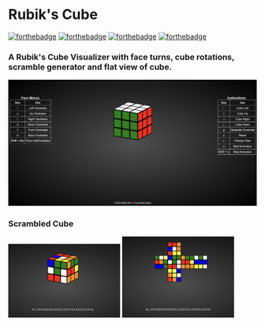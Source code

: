 # Rubik's Cube
[![forthebadge](https://forthebadge.com/images/badges/uses-html.svg)](https://forthebadge.com)
[![forthebadge](https://forthebadge.com/images/badges/uses-css.svg)](https://forthebadge.com)
[![forthebadge](https://forthebadge.com/images/badges/uses-js.svg)](https://forthebadge.com)
[![forthebadge](https://forthebadge.com/images/badges/built-with-love.svg)](https://forthebadge.com)

### A Rubik's Cube Visualizer with face turns, cube rotations, scramble generator and flat view of cube.

![main-cube](./images/main.png?raw=true)
### Scrambled Cube
<img src="./images/cube.png" alt="cube" width="45%">
<img src="./images/flat.png" alt="flat" width="45%">